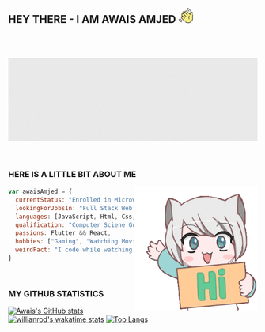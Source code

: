 ## HEY THERE - I AM AWAIS AMJED <img src="./waving-hand.png" height="30"/>
<br><br>
<p align="center">
  <img src="404.gif"/>
</p>
<br>

### HERE IS A LITTLE BIT ABOUT ME

<img src="./hi.gif" height="250" align="right"/>

```js
var awaisAmjed = {
  currentStatus: "Enrolled in Microverse soon to be a Full Stack Web Developer",
  lookingForJobsIn: "Full Stack Web Development" || "Front-End Development with Flutter",
  languages: [JavaScript, Html, Css, Dart, Python, Java],
  qualification: "Computer Sciene Graduate",
  passions: Flutter && React,
  hobbies: ["Gaming", "Watching Movies", "Listening to Music"],
  weirdFact: "I code while watching movies",
}
```
<br>

### MY GITHUB STATISTICS

[![Awais's GitHub stats](https://github-readme-stats.vercel.app/api?username=awais-amjed&count_private=true&hide_title=true&show_icons=true&hide_border=true&theme=nightowl&bg_color=161B22)](https://github.com/anuraghazra/github-readme-stats)
[![willianrod's wakatime stats](https://github-readme-stats.vercel.app/api/wakatime?username=awais_amjed&hide_border=true&hide_border=true&theme=nightowl&bg_color=161B22)](https://github.com/anuraghazra/github-readme-stats)
[![Top Langs](https://github-readme-stats.vercel.app/api/top-langs/?username=awais-amjed&langs_count=6&hide_border=true&layout=compact&card_width=900&theme=nightowl&bg_color=161B22)](https://github.com/anuraghazra/github-readme-stats)
